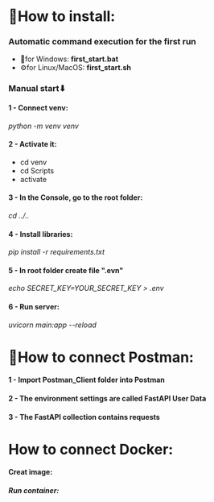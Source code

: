 <h1>📍How to install: </h1>

<h3>Automatic command execution for the first run</h3>
<ul>
  <li>🔧for Windows:     <b>first_start.bat</b></li>
  <li>⚙for Linux/MacOS: <b>first_start.sh</b></li>
</ul>
<h3>Manual start⬇</h3>
<h4>1 - Connect venv:</h4> 
<i>python -m venv venv</i>
<h4>2 - Activate it:</h4> 
<ul>
  <li>cd venv</li>
  <li>cd Scripts</li>
  <li>activate</li>
</ul>
<h4>3 - In the Console, go to the root folder:</h4>
<i>cd ../..</i>
<h4>4 - Install libraries:</h4>
<i>pip install -r requirements.txt</i>
<h4>5 - In root folder create file ".evn"</h4>
<i>echo SECRET_KEY=YOUR_SECRET_KEY > .env</i>
<h4>6 - Run server:</h4>
<i>uvicorn main:app --reload</i> 

<h1>📮How to connect Postman: </h1>
<h4>1 - Import Postman_Client folder into Postman</h4> 
<h4>2 - The environment settings are called FastAPI User Data</h4>
<h4>3 - The FastAPI collection contains requests</h4>

<h1>How to connect Docker:</h1>
<h4>Creat image:</h4>
<i><i>
<h4>Run container:</h4>
<i><i>

